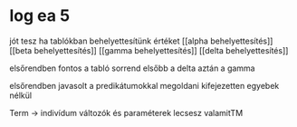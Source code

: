 # log ea 5

jót tesz ha tablókban behelyettesítünk értéket
\[[alpha behelyettesítés]\]
\[[beta behelyettesítés]\]
\[[gamma behelyettesítés]\]
\[[delta behelyettesítés]\]

elsőrendben fontos a tabló sorrend
elsőbb a delta aztán a gamma

elsőrendben javasolt a predikátumokkal megoldani kifejezetten egyebek nélkül

Term -> indivídum változók és paraméterek
lecsesz valamitTM
